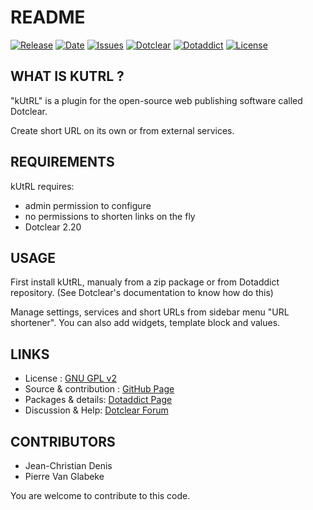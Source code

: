 # README

[![Release](https://img.shields.io/github/v/release/JcDenis/kUtRL)](https://github.com/JcDenis/kUtRL/releases)
[![Date](https://img.shields.io/github/release-date/JcDenis/kUtRL)](https://github.com/JcDenis/kUtRL/releases)
[![Issues](https://img.shields.io/github/issues/JcDenis/kUtRL)](https://github.com/JcDenis/kUtRL/issues)
[![Dotclear](https://img.shields.io/badge/dotclear-v2.20-blue.svg)](https://fr.dotclear.org/download)
[![Dotaddict](https://img.shields.io/badge/dotaddict-official-green.svg)](https://plugins.dotaddict.org/dc2/details/kUtRL)
[![License](https://img.shields.io/github/license/JcDenis/kUtRL)](https://github.com/JcDenis/kUtRL/blob/master/LICENSE)

## WHAT IS KUTRL ?

"kUtRL" is a plugin for the open-source 
web publishing software called Dotclear.

Create short URL on its own or from external services.

## REQUIREMENTS

 kUtRL requires: 

  * admin permission to configure
  * no permissions to shorten links on the fly
  * Dotclear 2.20

## USAGE

First install kUtRL, manualy from a zip package or from 
Dotaddict repository. (See Dotclear's documentation to know how do this)

Manage settings, services and short URLs from sidebar menu "URL shortener".
You can also add widgets, template block and values.

## LINKS

 * License : [GNU GPL v2](https://www.gnu.org/licenses/old-licenses/lgpl-2.0.html)
 * Source & contribution : [GitHub Page](https://github.com/JcDenis/kUtRL)
 * Packages & details:  [Dotaddict Page](https://plugins.dotaddict.org/dc2/details/kUtRL)
 * Discussion & Help: [Dotclear Forum](http://forum.dotclear.org/viewtopic.php?pid=331158)

## CONTRIBUTORS

 * Jean-Christian Denis
 * Pierre Van Glabeke

 You are welcome to contribute to this code.